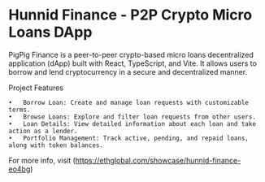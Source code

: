 # Hunnid Finance - P2P Crypto Micro Loans DApp

PigPig Finance is a peer-to-peer crypto-based micro loans decentralized application (dApp) built with React, TypeScript, and Vite. It allows users to borrow and lend cryptocurrency in a secure and decentralized manner.

Project Features

	•	Borrow Loan: Create and manage loan requests with customizable terms.
	•	Browse Loans: Explore and filter loan requests from other users.
	•	Loan Details: View detailed information about each loan and take action as a lender.
	•	Portfolio Management: Track active, pending, and repaid loans, along with token balances.

For more info, visit (https://ethglobal.com/showcase/hunnid-finance-eo4bg)

